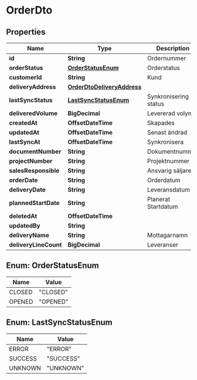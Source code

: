 

# OrderDto


## Properties

| Name | Type | Description | Notes |
|------------ | ------------- | ------------- | -------------|
|**id** | **String** | Ordernummer |  |
|**orderStatus** | [**OrderStatusEnum**](#OrderStatusEnum) | Orderstatus |  |
|**customerId** | **String** | Kund |  |
|**deliveryAddress** | [**OrderDtoDeliveryAddress**](OrderDtoDeliveryAddress.md) |  |  |
|**lastSyncStatus** | [**LastSyncStatusEnum**](#LastSyncStatusEnum) | Synkronisering status |  |
|**deliveredVolume** | **BigDecimal** | Levererad volym |  |
|**createdAt** | **OffsetDateTime** | Skapades |  |
|**updatedAt** | **OffsetDateTime** | Senast ändrad |  |
|**lastSyncAt** | **OffsetDateTime** | Synkronisera |  |
|**documentNumber** | **String** | Dokumentnummer |  [optional] |
|**projectNumber** | **String** | Projektnummer |  [optional] |
|**salesResponsible** | **String** | Ansvarig säljare |  [optional] |
|**orderDate** | **String** | Orderdatum |  [optional] |
|**deliveryDate** | **String** | Leveransdatum |  [optional] |
|**plannedStartDate** | **String** | Planerat Startdatum |  [optional] |
|**deletedAt** | **OffsetDateTime** |  |  [optional] |
|**updatedBy** | **String** |  |  [optional] |
|**deliveryName** | **String** | Mottagarnamn |  [optional] |
|**deliveryLineCount** | **BigDecimal** | Leveranser |  [optional] |



## Enum: OrderStatusEnum

| Name | Value |
|---- | -----|
| CLOSED | &quot;CLOSED&quot; |
| OPENED | &quot;OPENED&quot; |



## Enum: LastSyncStatusEnum

| Name | Value |
|---- | -----|
| ERROR | &quot;ERROR&quot; |
| SUCCESS | &quot;SUCCESS&quot; |
| UNKNOWN | &quot;UNKNOWN&quot; |



